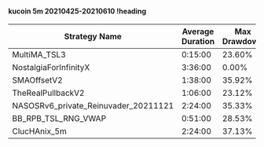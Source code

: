 #### kucoin 5m 20210425-20210610 !heading
| Strategy Name                        | Average Duration | Max Drawdown | Profit Mean | Profit Sum | Profit Total | Trade Count | Win Rate |
| ------------------------------------ | ---------------- | ------------ | ----------- | ---------- | ------------ | ----------- | -------- |
| MultiMA_TSL3                         | 0:15:00          | 23.60%       | 48.64%      | 38812.00%  | 10932.00%    | 798         | 66.04%   |
| NostalgiaForInfinityX                | 3:36:00          | 0.00%        | 303.12%     | 84875.00%  | 20174.00%    | 280         | 100.00%  |
| SMAOffsetV2                          | 1:38:00          | 35.92%       | 90.54%      | 89272.00%  | 37310.00%    | 986         | 64.50%   |
| TheRealPullbackV2                    | 1:06:00          | 23.12%       | 6.62%       | 3557.00%   | 120.00%      | 537         | 44.13%   |
| NASOSRv6_private_Reinuvader_20211121 | 2:24:00          | 35.33%       | 184.10%     | 107146.00% | 58961.00%    | 582         | 87.46%   |
| BB_RPB_TSL_RNG_VWAP                  | 0:51:00          | 28.53%       | 172.90%     | 151809.00% | 174749.00%   | 878         | 82.69%   |
| ClucHAnix_5m                         | 2:24:00          | 37.13%       | 86.27%      | 88945.00%  | 41715.00%    | 1031        | 83.51%   |
